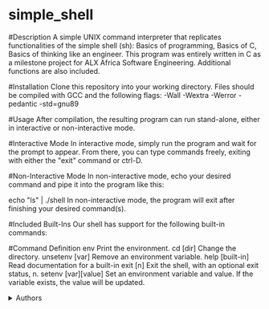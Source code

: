 # simple_shell
#Description
A simple UNIX command interpreter that replicates functionalities of the simple shell (sh): Basics of programming, Basics of C, Basics of thinking like an engineer.
This program was entirely written in C as a milestone project for ALX Africa Software Engineering. Additional functions are also included.

#Installation
Clone this repository into your working directory. Files should be compiled with GCC and the following flags: -Wall -Wextra -Werror -pedantic -std=gnu89

#Usage
After compilation, the resulting program can run stand-alone, either in interactive or non-interactive mode.

#Interactive Mode
In interactive mode, simply run the program and wait for the prompt to appear. From there, you can type commands freely, exiting with either the "exit" command or ctrl-D.

#Non-Interactive Mode
In non-interactive mode, echo your desired command and pipe it into the program like this:

echo "ls" | ./shell
In non-interactive mode, the program will exit after finishing your desired command(s).

#Included Built-Ins
Our shell has support for the following built-in commands:

#Command	Definition
env	Print the environment.
cd [dir]	Change the directory.
unsetenv [var]	Remove an environment variable.
help [built-in]	Read documentation for a built-in
exit [n]	Exit the shell, with an optional exit status, n.
setenv [var][value]	Set an environment variable and value. If the variable exists, the value will be updated.

<details>
<summary>Authors</summary>

* Richard Miruka
* George Mwaura
</details>

